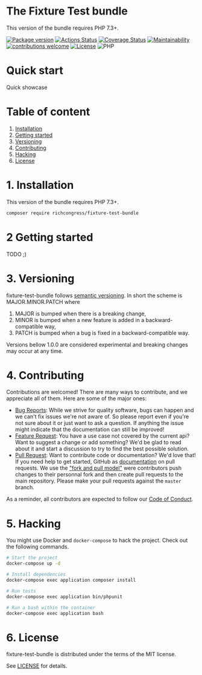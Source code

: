 The Fixture Test bundle
=======================================

This version of the bundle requires PHP 7.3+.

[![Package version](https://img.shields.io/packagist/v/richcongress/fixture-test-bundle)](https://packagist.org/packages/richcongress/fixture-test-bundle)
[![Actions Status](https://github.com/richcongress/fixture-test-bundle/workflows/Tests/badge.svg)](https://github.com/richcongress/fixture-test-bundle/actions)
[![Coverage Status](https://coveralls.io/repos/github/richcongress/fixture-test-bundle/badge.svg?branch=master)](https://coveralls.io/github/richcongress/fixture-test-bundle?branch=master)
[![Maintainability](https://api.codeclimate.com/v1/badges/5c87c94ba94658181756/maintainability)](https://codeclimate.com/github/richcongress/fixture-test-bundle/maintainability)
[![contributions welcome](https://img.shields.io/badge/contributions-welcome-brightgreen.svg?style=flat)](https://github.com/richcongress/fixture-test-bundle/issues)
[![License](https://img.shields.io/badge/license-MIT-blue.svg)](LICENSE.md)
![PHP](https://img.shields.io/badge/PHP-7.3%2B-yellow)




# Quick start

Quick showcase

# Table of content

1. [Installation](#1-installation)
2. [Getting started](#2-getting-started)
3. [Versioning](#3-versioning)
4. [Contributing](#4-contributing)
5. [Hacking](#5-hacking)
6. [License](#6-license)


# 1. Installation

This version of the bundle requires PHP 7.3+.

```bash
composer require richcongress/fixture-test-bundle
```

# 2 Getting started

TODO ;)


# 3. Versioning

fixture-test-bundle follows [semantic versioning](https://semver.org/). In short the scheme is MAJOR.MINOR.PATCH where
1. MAJOR is bumped when there is a breaking change,
2. MINOR is bumped when a new feature is added in a backward-compatible way,
3. PATCH is bumped when a bug is fixed in a backward-compatible way.

Versions bellow 1.0.0 are considered experimental and breaking changes may occur at any time.


# 4. Contributing

Contributions are welcomed! There are many ways to contribute, and we appreciate all of them. Here are some of the major ones:

* [Bug Reports](https://github.com/richcongress/fixture-test-bundle/issues): While we strive for quality software, bugs can happen and we can't fix issues we're not aware of. So please report even if you're not sure about it or just want to ask a question. If anything the issue might indicate that the documentation can still be improved!
* [Feature Request](https://github.com/richcongress/fixture-test-bundle/issues): You have a use case not covered by the current api? Want to suggest a change or add something? We'd be glad to read about it and start a discussion to try to find the best possible solution.
* [Pull Request](https://github.com/richcongress/fixture-test-bundle/merge_requests): Want to contribute code or documentation? We'd love that! If you need help to get started, GitHub as [documentation](https://help.github.com/articles/about-pull-requests/) on pull requests. We use the ["fork and pull model"](https://help.github.com/articles/about-collaborative-development-models/) were contributors push changes to their personnal fork and then create pull requests to the main repository. Please make your pull requests against the `master` branch.

As a reminder, all contributors are expected to follow our [Code of Conduct](CODE_OF_CONDUCT.md).


# 5. Hacking

You might use Docker and `docker-compose` to hack the project. Check out the following commands.

```bash
# Start the project
docker-compose up -d

# Install dependencies
docker-compose exec application composer install

# Run tests
docker-compose exec application bin/phpunit

# Run a bash within the container
docker-compose exec application bash
```


# 6. License

fixture-test-bundle is distributed under the terms of the MIT license.

See [LICENSE](LICENSE.md) for details.
